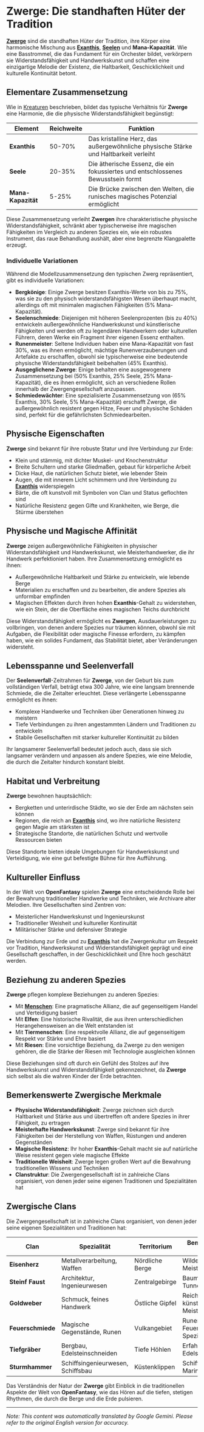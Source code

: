 # **Zwerge**: Die standhaften Hüter der Tradition

[**Zwerge**](/codex/Creatures/Dwarves.md) sind die standhaften Hüter der Tradition, ihre Körper eine harmonische Mischung aus [**Exanthis**](/codex/Basic/Exanthis.md), [**Seelen**](/codex/Basic/Soul.md) und **Mana-Kapazität**. Wie eine Basstrommel, die das Fundament für ein Orchester bildet, verkörpern sie Widerstandsfähigkeit und Handwerkskunst und schaffen eine einzigartige Melodie der Existenz, die Haltbarkeit, Geschicklichkeit und kulturelle Kontinuität betont.

## Elementare Zusammensetzung

Wie in [Kreaturen](/codex/Creatures/Creatures.md) beschrieben, bildet das typische Verhältnis für **Zwerge** eine Harmonie, die die physische Widerstandsfähigkeit begünstigt:

| Element | Reichweite | Funktion |
|---------|------------|----------|
| **Exanthis** | 50-70% | Das kristalline Herz, das außergewöhnliche physische Stärke und Haltbarkeit verleiht |
| **Seele** | 20-35% | Die ätherische Essenz, die ein fokussiertes und entschlossenes Bewusstsein formt |
| **Mana-Kapazität** | 5-25% | Die Brücke zwischen den Welten, die runisches magisches Potenzial ermöglicht |

Diese Zusammensetzung verleiht **Zwergen** ihre charakteristische physische Widerstandsfähigkeit, schränkt aber typischerweise ihre magischen Fähigkeiten im Vergleich zu anderen Spezies ein, wie ein robustes Instrument, das raue Behandlung aushält, aber eine begrenzte Klangpalette erzeugt.

### Individuelle Variationen

Während die Modellzusammensetzung den typischen Zwerg repräsentiert, gibt es individuelle Variationen:

- **Bergkönige**: Einige Zwerge besitzen Exanthis-Werte von bis zu 75%, was sie zu den physisch widerstandsfähigsten Wesen überhaupt macht, allerdings oft mit minimalen magischen Fähigkeiten (5% Mana-Kapazität).
- **Seelenschmiede**: Diejenigen mit höheren Seelenprozenten (bis zu 40%) entwickeln außergewöhnliche Handwerkskunst und künstlerische Fähigkeiten und werden oft zu legendären Handwerkern oder kulturellen Führern, deren Werke ein Fragment ihrer eigenen Essenz enthalten.
- **Runenmeister**: Seltene Individuen haben eine Mana-Kapazität von fast 30%, was es ihnen ermöglicht, mächtige Runenverzauberungen und Artefakte zu erschaffen, obwohl sie typischerweise eine bedeutende physische Widerstandsfähigkeit beibehalten (45% Exanthis).
- **Ausgeglichene Zwerge**: Einige behalten eine ausgewogenere Zusammensetzung bei (50% Exanthis, 25% Seele, 25% Mana-Kapazität), die es ihnen ermöglicht, sich an verschiedene Rollen innerhalb der Zwergengesellschaft anzupassen.
- **Schmiedewächter**: Eine spezialisierte Zusammensetzung von (65% Exanthis, 30% Seele, 5% Mana-Kapazität) erschafft Zwerge, die außergewöhnlich resistent gegen Hitze, Feuer und physische Schäden sind, perfekt für die gefährlichsten Schmiedearbeiten.

## Physische Eigenschaften

**Zwerge** sind bekannt für ihre robuste Statur und ihre Verbindung zur Erde:
- Klein und stämmig, mit dichter Muskel- und Knochenstruktur
- Breite Schultern und starke Gliedmaßen, gebaut für körperliche Arbeit
- Dicke Haut, die natürlichen Schutz bietet, wie lebender Stein
- Augen, die mit innerem Licht schimmern und ihre Verbindung zu [**Exanthis**](/codex/Basic/Exanthis.md) widerspiegeln
- Bärte, die oft kunstvoll mit Symbolen von Clan und Status geflochten sind
- Natürliche Resistenz gegen Gifte und Krankheiten, wie Berge, die Stürme überstehen

## Physische und Magische Affinität

**Zwerge** zeigen außergewöhnliche Fähigkeiten in physischer Widerstandsfähigkeit und Handwerkskunst, wie Meisterhandwerker, die ihr Handwerk perfektioniert haben. Ihre Zusammensetzung ermöglicht es ihnen:
- Außergewöhnliche Haltbarkeit und Stärke zu entwickeln, wie lebende Berge
- Materialien zu erschaffen und zu bearbeiten, die andere Spezies als unformbar empfinden
- Magischen Effekten durch ihren hohen **Exanthis**-Gehalt zu widerstehen, wie ein Stein, der die Oberfläche eines magischen Teichs durchbricht

Diese Widerstandsfähigkeit ermöglicht es **Zwergen**, Ausdauerleistungen zu vollbringen, von denen andere Spezies nur träumen können, obwohl sie mit Aufgaben, die Flexibilität oder magische Finesse erfordern, zu kämpfen haben, wie ein solides Fundament, das Stabilität bietet, aber Veränderungen widersteht.

## Lebensspanne und Seelenverfall

Der **Seelenverfall**-Zeitrahmen für **Zwerge**, von der Geburt bis zum vollständigen Verfall, beträgt etwa 300 Jahre, wie eine langsam brennende Schmiede, die die Zeitalter erleuchtet. Diese verlängerte Lebensspanne ermöglicht es ihnen:
- Komplexe Handwerke und Techniken über Generationen hinweg zu meistern
- Tiefe Verbindungen zu ihren angestammten Ländern und Traditionen zu entwickeln
- Stabile Gesellschaften mit starker kultureller Kontinuität zu bilden

Ihr langsamerer Seelenverfall bedeutet jedoch auch, dass sie sich langsamer verändern und anpassen als andere Spezies, wie eine Melodie, die durch die Zeitalter hindurch konstant bleibt.

## Habitat und Verbreitung

**Zwerge** bewohnen hauptsächlich:
- Bergketten und unterirdische Städte, wo sie der Erde am nächsten sein können
- Regionen, die reich an [**Exanthis**](/codex/Basic/Exanthis.md) sind, wo ihre natürliche Resistenz gegen Magie am stärksten ist
- Strategische Standorte, die natürlichen Schutz und wertvolle Ressourcen bieten

Diese Standorte bieten ideale Umgebungen für Handwerkskunst und Verteidigung, wie eine gut befestigte Bühne für ihre Aufführung.

## Kultureller Einfluss

In der Welt von **OpenFantasy** spielen **Zwerge** eine entscheidende Rolle bei der Bewahrung traditioneller Handwerke und Techniken, wie Archivare alter Melodien. Ihre Gesellschaften sind Zentren von:
- Meisterlicher Handwerkskunst und Ingenieurskunst
- Traditioneller Weisheit und kultureller Kontinuität
- Militärischer Stärke und defensiver Strategie

Die Verbindung zur Erde und zu [**Exanthis**](/codex/Basic/Exanthis.md) hat die Zwergenkultur um Respekt vor Tradition, Handwerkskunst und Widerstandsfähigkeit geprägt und eine Gesellschaft geschaffen, in der Geschicklichkeit und Ehre hoch geschätzt werden.

## Beziehung zu anderen Spezies

**Zwerge** pflegen komplexe Beziehungen zu anderen Spezies:
- Mit [**Menschen**](/codex/Creatures/Human.md): Eine pragmatische Allianz, die auf gegenseitigem Handel und Verteidigung basiert
- Mit **Elfen**: Eine historische Rivalität, die aus ihren unterschiedlichen Herangehensweisen an die Welt entstanden ist
- Mit **Tiermenschen**: Eine respektvolle Allianz, die auf gegenseitigem Respekt vor Stärke und Ehre basiert
- Mit **Riesen**: Eine vorsichtige Beziehung, da Zwerge zu den wenigen gehören, die die Stärke der Riesen mit Technologie ausgleichen können

Diese Beziehungen sind oft durch ein Gefühl des Stolzes auf ihre Handwerkskunst und Widerstandsfähigkeit gekennzeichnet, da **Zwerge** sich selbst als die wahren Kinder der Erde betrachten.

## Bemerkenswerte Zwergische Merkmale

- **Physische Widerstandsfähigkeit**: Zwerge zeichnen sich durch Haltbarkeit und Stärke aus und übertreffen oft andere Spezies in ihrer Fähigkeit, zu ertragen
- **Meisterhafte Handwerkskunst**: Zwerge sind bekannt für ihre Fähigkeiten bei der Herstellung von Waffen, Rüstungen und anderen Gegenständen
- **Magische Resistenz**: Ihr hoher **Exanthis**-Gehalt macht sie auf natürliche Weise resistent gegen viele magische Effekte
- **Traditionelle Weisheit**: Zwerge legen großen Wert auf die Bewahrung traditionellen Wissens und Techniken
- **Clanstruktur**: Die Zwergengesellschaft ist in zahlreiche Clans organisiert, von denen jeder seine eigenen Traditionen und Spezialitäten hat

## Zwergische Clans

Die Zwergengesellschaft ist in zahlreiche Clans organisiert, von denen jeder seine eigenen Spezialitäten und Traditionen hat:

| Clan | Spezialität | Territorium | Bemerkenswerte Merkmale |
|---------|---------------|---------|-------------------|
| **Eisenherz** | Metallverarbeitung, Waffen | Nördliche Berge | Wilde Krieger, Meisterschmiede |
| **Steinf Faust** | Architektur, Ingenieurwesen | Zentralgebirge | Baumeister, Tunnelbauexperten |
| **Goldweber** | Schmuck, feines Handwerk | Östliche Gipfel | Reiche Händler, künstlerische Meister |
| **Feuerschmiede** | Magische Gegenstände, Runen | Vulkangebiet | Runenmeister, Feuermagie-Spezialisten |
| **Tiefgräber** | Bergbau, Edelsteinschneiden | Tiefe Höhlen | Erfahrene Bergleute, Edelsteinspezialisten |
| **Sturmhammer** | Schiffsingenieurwesen, Schiffsbau | Küstenklippen | Schiffbaumeister, Marineexperten |

Das Verständnis der Natur der **Zwerge** gibt Einblick in die traditionellen Aspekte der Welt von **OpenFantasy**, wie das Hören auf die tiefen, stetigen Rhythmen, die durch die Berge und die Erde pulsieren.


---
_Note: This content was automatically translated by Google Gemini. Please refer to the original English version for accuracy._